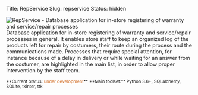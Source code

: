 Title: RepService
Slug: repservice
Status: hidden


![RepService - Database application for in-store registering of warranty and service/repair processes]({filename}/images/projects/repservice.jpg)
Database application for in-store registering of warranty and service/repair processes in general. It enables store staff to keep an organized log of the products left for repair by costumers, their route during the process and the communications made. Processes that require special attention, for instance because of a delay in delivery or while waiting for an answer from the costumer, are highlighted in the main list, in order to allow proper intervention by the staff team.

<small>
**Current Status: <span style="color:chocolate">under development</span>**
**Main toolset:** Python 3.6+, SQLalchemy, SQLite, tkinter, ttk
</small>
